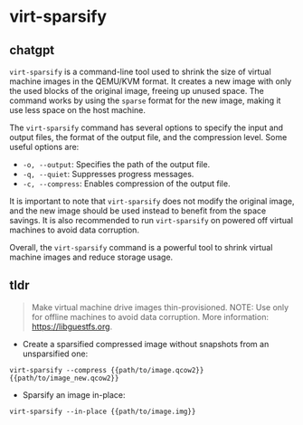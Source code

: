 # virt-sparsify 
## chatgpt 
`virt-sparsify` is a command-line tool used to shrink the size of virtual machine images in the QEMU/KVM format. It creates a new image with only the used blocks of the original image, freeing up unused space. The command works by using the `sparse` format for the new image, making it use less space on the host machine.

The `virt-sparsify` command has several options to specify the input and output files, the format of the output file, and the compression level. Some useful options are:

- `-o, --output`: Specifies the path of the output file.
- `-q, --quiet`: Suppresses progress messages.
- `-c, --compress`: Enables compression of the output file.

It is important to note that `virt-sparsify` does not modify the original image, and the new image should be used instead to benefit from the space savings. It is also recommended to run `virt-sparsify` on powered off virtual machines to avoid data corruption.

Overall, the `virt-sparsify` command is a powerful tool to shrink virtual machine images and reduce storage usage. 

## tldr 
 
> Make virtual machine drive images thin-provisioned.
> NOTE: Use only for offline machines to avoid data corruption.
> More information: <https://libguestfs.org>.

- Create a sparsified compressed image without snapshots from an unsparsified one:

`virt-sparsify --compress {{path/to/image.qcow2}} {{path/to/image_new.qcow2}}`

- Sparsify an image in-place:

`virt-sparsify --in-place {{path/to/image.img}}`

